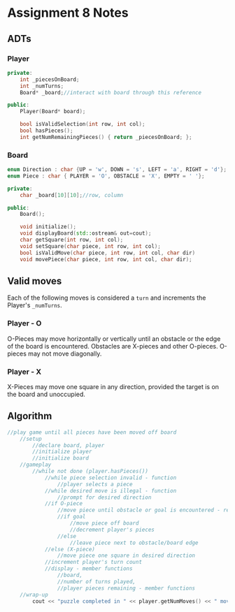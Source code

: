 # Assignment 8 Notes

## ADTs

### Player

```cpp
private:
    int _piecesOnBoard;
    int _numTurns;
    Board* _board;//interact with board through this reference

public:
    Player(Board* board);

    bool isValidSelection(int row, int col);
    bool hasPieces();
    int getNumRemainingPieces() { return _piecesOnBoard; };
```

### Board
```cpp
enum Direction : char {UP = 'w', DOWN = 's', LEFT = 'a', RIGHT = 'd'};
enum Piece : char { PLAYER = 'O', OBSTACLE = 'X', EMPTY = ' '};

private:
    char _board[10][10];//row, column

public:
    Board();

    void initialize();
    void displayBoard(std::ostream& out=cout);
    char getSquare(int row, int col);
    void setSquare(char piece, int row, int col);
    bool isValidMove(char piece, int row, int col, char dir)
    void movePiece(char piece, int row, int col, char dir);

```

## Valid moves

Each of the following moves is considered a `turn` and increments the Player's
 `_numTurns`.

### Player - O
O-Pieces may move horizontally or vertically until an obstacle or the edge of the board is encountered.  Obstacles are X-pieces and other O-pieces. O-pieces may not move diagonally.

### Player - X
X-Pieces may move one square in any direction, provided the target is on the board and unoccupied.

## Algorithm

```cpp
//play game until all pieces have been moved off board
    //setup
        //declare board, player
        //initialize player
        //initialize board
    //gameplay
        //while not done (player.hasPieces())
            //while piece selection invalid - function
                //player selects a piece
            //while desired move is illegal - function
                //prompt for desired direction
            //if O-piece
                //move piece until obstacle or goal is encountered - recursive
                //if goal
                    //move piece off board
                    //decrement player's pieces
                //else
                    //leave piece next to obstacle/board edge
            //else (X-piece)
                //move piece one square in desired direction
            //increment player's turn count
            //display - member functions
                //board, 
                //number of turns played, 
                //player pieces remaining - member functions
    //wrap-up
        cout << "puzzle completed in " << player.getNumMoves() << " moves" << endl;
```